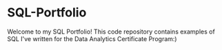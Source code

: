 # SQL-Portfolio
Welcome to my SQL Portfolio! This code repository contains examples of SQL I've written for the Data Analytics Certificate Program:)
